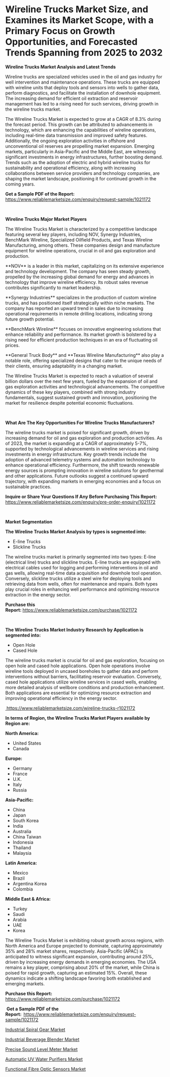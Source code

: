 <p><h1>Wireline Trucks Market Size, and Examines its Market Scope, with a Primary Focus on Growth Opportunities, and Forecasted Trends Spanning from 2025 to 2032</h1></p><p><strong>Wireline Trucks Market Analysis and Latest Trends</strong></p>
<p><p>Wireline trucks are specialized vehicles used in the oil and gas industry for well intervention and maintenance operations. These trucks are equipped with wireline units that deploy tools and sensors into wells to gather data, perform diagnostics, and facilitate the installation of downhole equipment. The increasing demand for efficient oil extraction and reservoir management has led to a rising need for such services, driving growth in the wireline trucks market.</p><p>The Wireline Trucks Market is expected to grow at a CAGR of 8.3% during the forecast period. This growth can be attributed to advancements in technology, which are enhancing the capabilities of wireline operations, including real-time data transmission and improved safety features. Additionally, the ongoing exploration activities in offshore and unconventional oil reserves are propelling market expansion. Emerging markets, particularly in Asia-Pacific and the Middle East, are witnessing significant investments in energy infrastructures, further boosting demand. Trends such as the adoption of electric and hybrid wireline trucks for sustainability and operational efficiency, along with increasing collaborations between service providers and technology companies, are shaping the market landscape, positioning it for continued growth in the coming years.</p></p>
<p><strong>Get a Sample PDF of the Report:&nbsp;</strong> <a href="https://www.reliablemarketsize.com/enquiry/request-sample/1021172?utm_campaign=2795&utm_medium=2&utm_source=Github&utm_content=ia&utm_term=30032025&utm_id=wireline-trucks">https://www.reliablemarketsize.com/enquiry/request-sample/1021172</a></p>
<p>&nbsp;</p>
<p><strong>Wireline Trucks Major Market Players</strong></p>
<p><p>The Wireline Trucks Market is characterized by a competitive landscape featuring several key players, including NOV, Synergy Industries, BenchMark Wireline, Specialized Oilfield Products, and Texas Wireline Manufacturing, among others. These companies design and manufacture equipment for wireline operations, crucial in oil and gas exploration and production.</p><p>**NOV** is a leader in this market, capitalizing on its extensive experience and technology development. The company has seen steady growth, propelled by the increasing global demand for energy and advances in technology that improve wireline efficiency. Its robust sales revenue contributes significantly to market leadership.</p><p>**Synergy Industries** specializes in the production of custom wireline trucks, and has positioned itself strategically within niche markets. The company has reported an upward trend in sales due to increasing operational requirements in remote drilling locations, indicating strong future growth potential.</p><p>**BenchMark Wireline** focuses on innovative engineering solutions that enhance reliability and performance. Its market growth is bolstered by a rising need for efficient production techniques in an era of fluctuating oil prices.</p><p>**General Truck Body** and **Texas Wireline Manufacturing** also play a notable role, offering specialized designs that cater to the unique needs of their clients, ensuring adaptability in a changing market.</p><p>The Wireline Trucks Market is expected to reach a valuation of several billion dollars over the next few years, fueled by the expansion of oil and gas exploration activities and technological advancements. The competitive dynamics of these key players, combined with strong industry fundamentals, suggest sustained growth and innovation, positioning the market for resilience despite potential economic fluctuations.</p></p>
<p>&nbsp;</p>
<p><strong>What Are The Key Opportunities For Wireline Trucks Manufacturers?</strong></p>
<p><p>The wireline trucks market is poised for significant growth, driven by increasing demand for oil and gas exploration and production activities. As of 2023, the market is expanding at a CAGR of approximately 5-7%, supported by technological advancements in wireline services and rising investments in energy infrastructure. Key growth trends include the adoption of advanced telemetry systems and automation technology to enhance operational efficiency. Furthermore, the shift towards renewable energy sources is prompting innovation in wireline solutions for geothermal and other applications. Future outlooks suggest a continued upward trajectory, with expanding markets in emerging economies and a focus on sustainable practices.</p></p>
<p><strong>Inquire or Share Your Questions If Any Before Purchasing This Report:</strong> <a href="https://www.reliablemarketsize.com/enquiry/pre-order-enquiry/1021172?utm_campaign=2795&utm_medium=2&utm_source=Github&utm_content=ia&utm_term=30032025&utm_id=wireline-trucks">https://www.reliablemarketsize.com/enquiry/pre-order-enquiry/1021172</a></p>
<p>&nbsp;</p>
<p><strong>Market Segmentation</strong></p>
<p><strong>The Wireline Trucks Market Analysis by types is segmented into:</strong></p>
<p><ul><li>E-line Trucks</li><li>Slickline Trucks</li></ul></p>
<p><p>The wireline trucks market is primarily segmented into two types: E-line (electrical line) trucks and slickline trucks. E-line trucks are equipped with electrical cables used for logging and performing interventions in oil and gas wells, allowing real-time data acquisition and downhole tool operation. Conversely, slickline trucks utilize a steel wire for deploying tools and retrieving data from wells, often for maintenance and repairs. Both types play crucial roles in enhancing well performance and optimizing resource extraction in the energy sector.</p></p>
<p><strong>Purchase this Report:&nbsp;</strong><a href="https://www.reliablemarketsize.com/purchase/1021172?utm_campaign=2795&utm_medium=2&utm_source=Github&utm_content=ia&utm_term=30032025&utm_id=wireline-trucks">https://www.reliablemarketsize.com/purchase/1021172</a></p>
<p>&nbsp;</p>
<p><strong>The Wireline Trucks Market Industry Research by Application is segmented into:</strong></p>
<p><ul><li>Open Hole</li><li>Cased Hole</li></ul></p>
<p><p>The wireline trucks market is crucial for oil and gas exploration, focusing on open hole and cased hole applications. Open hole operations involve wireline tools deployed in uncased boreholes to gather data and perform interventions without barriers, facilitating reservoir evaluation. Conversely, cased hole applications utilize wireline services in cased wells, enabling more detailed analysis of wellbore conditions and production enhancement. Both applications are essential for optimizing resource extraction and improving operational efficiency in the energy sector.</p></p>
<p><a href="https://www.reliablemarketsize.com/wireline-trucks-r1021172?utm_campaign=2795&utm_medium=2&utm_source=Github&utm_content=ia&utm_term=30032025&utm_id=wireline-trucks">&nbsp;https://www.reliablemarketsize.com/wireline-trucks-r1021172</a></p>
<p><strong>In terms of Region, the Wireline Trucks Market Players available by Region are:</strong></p>
<p>
    <p> <strong> North America: </strong>
        <ul>
            <li>United States</li>
            <li>Canada</li>
        </ul>
        </p> 
    <p> <strong> Europe: </strong>
        <ul>
            <li>Germany</li>
            <li>France</li>
            <li>U.K.</li>
            <li>Italy</li>
            <li>Russia</li>
        </ul>
        </p> 
    <p> <strong> Asia-Pacific: </strong>
        <ul>
            <li>China</li>
            <li>Japan</li>
            <li>South Korea</li>
            <li>India</li>
            <li>Australia</li>
            <li>China Taiwan</li>
            <li>Indonesia</li>
            <li>Thailand</li>
            <li>Malaysia</li>
        </ul>
        </p> 
    <p> <strong> Latin America: </strong>
        <ul>
            <li>Mexico</li>
            <li>Brazil</li>
            <li>Argentina Korea</li>
            <li>Colombia</li>
        </ul>
        </p> 
    <p> <strong> Middle East & Africa: </strong>
        <ul>
            <li>Turkey</li>
            <li>Saudi</li>
            <li>Arabia</li>
            <li>UAE</li>
            <li>Korea</li>
        </ul>
    </p>
    </p>
<p><p>The Wireline Trucks Market is exhibiting robust growth across regions, with North America and Europe projected to dominate, capturing approximately 35% and 28% market shares, respectively. Asia-Pacific (APAC) is anticipated to witness significant expansion, contributing around 25%, driven by increasing energy demands in emerging economies. The USA remains a key player, comprising about 20% of the market, while China is poised for rapid growth, capturing an estimated 15%. Overall, these dynamics indicate a shifting landscape favoring both established and emerging markets.</p></p>
<p><strong>Purchase this Report: </strong><a href="https://www.reliablemarketsize.com/purchase/1021172?utm_campaign=2795&utm_medium=2&utm_source=Github&utm_content=ia&utm_term=30032025&utm_id=wireline-trucks">https://www.reliablemarketsize.com/purchase/1021172</a></p>
<p>&nbsp;<strong>Get a Sample PDF of the Report:&nbsp;&nbsp;</strong><a href="https://www.reliablemarketsize.com/enquiry/request-sample/1021172?utm_campaign=2795&utm_medium=2&utm_source=Github&utm_content=ia&utm_term=30032025&utm_id=wireline-trucks">https://www.reliablemarketsize.com/enquiry/request-sample/1021172</a></p>
<p><strong></strong></p>
<p><p><a href="https://www.linkedin.com/pulse/future-outlook-industrial-spiral-gear-market-key-growth-drivers-zxk2f?utm_campaign=2795&utm_medium=2&utm_source=Github&utm_content=ia&utm_term=30032025&utm_id=wireline-trucks">Industrial Spiral Gear Market</a></p><p><a href="https://www.linkedin.com/pulse/future-revenue-growth-industrial-beverage-blender-market-cbfdf?utm_campaign=2795&utm_medium=2&utm_source=Github&utm_content=ia&utm_term=30032025&utm_id=wireline-trucks">Industrial Beverage Blender Market</a></p><p><a href="https://www.linkedin.com/pulse/precise-sound-level-meter-market-size-foreign-opportunities-cjouf?utm_campaign=2795&utm_medium=2&utm_source=Github&utm_content=ia&utm_term=30032025&utm_id=wireline-trucks">Precise Sound Level Meter Market</a></p><p><a href="https://www.linkedin.com/pulse/revenue-analysis-forecast-automatic-uv-water-purifiers-adaef?utm_campaign=2795&utm_medium=2&utm_source=Github&utm_content=ia&utm_term=30032025&utm_id=wireline-trucks">Automatic UV Water Purifiers Market</a></p><p><a href="https://www.linkedin.com/pulse/forecasting-functional-fibre-optic-sensors-market-growth-ef1ff?utm_campaign=2795&utm_medium=2&utm_source=Github&utm_content=ia&utm_term=30032025&utm_id=wireline-trucks">Functional Fibre Optic Sensors Market</a></p></p>